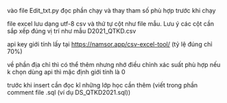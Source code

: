 
vào file Edit_txt.py đọc phần chạy và thay tham số phù hợp trước khi chạy

file excel lưu dạng utf-8 csv và thứ tự cột như file mẫu. Lưu ý các cột cần sắp xếp đúng vị trí như mẫu D2021_QTKD.csv

api key giới tính lấy tại https://namsor.app/csv-excel-tool/ 
(tỷ lệ đúng chỉ 70%)

về phần địa chỉ thì có thể thêm nhưng nhớ điều chỉnh xác suất phù hợp
nếu k chọn dùng api thì mặc định giới tính là 0

trước khi insert cần đọc kĩ những lớp học cần thêm (viết trong phần comment file .sql (ví dụ DS_QTKD2021.sql))


